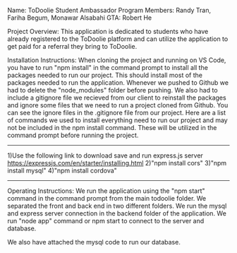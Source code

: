 Name: ToDoolie Student Ambassador Program
Members: Randy Tran, Fariha Begum, Monawar Alsabahi
GTA: Robert He

Project Overview: This application is dedicated to students who have already registered to the ToDoolie platform and can utilize the application to get paid for a referral they bring to ToDoolie.

Installation Instructions: When cloning the project and running on VS Code, you have to run "npm install" in the command prompt to install all the packages needed to run our project. This should install most of the packages needed to run the application. Whenever we pushed to Github we had to delete the "node_modules" folder before pushing. We also had to include a gitignore file we recieved from our client to reinstall the packages and ignore some files that we need to run a project cloned from Github. You can see the ignore files in the .gitignore file from our project. Here are a list of commands we used to install everything need to run our project and may not be included in the npm install command. These will be utilized in the command prompt before running the project.

********************************************

1)Use the following link to download save and run express.js server
https://expressjs.com/en/starter/installing.html
2)"npm install cors"
3)"npm install mysql"
4)"npm install cordova"


********************************************

Operating Instructions: We run the application using the "npm start" command in the command prompt from the main todoolie folder. We separated the front and back end in two different folders. We run the mysql and express server connection in the backend folder of the application. We run "node app" command or npm start to connect to the server and database. 


We also have attached the mysql code to run our database.
